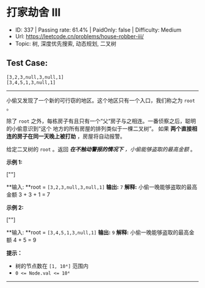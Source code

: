# 打家劫舍 III

* ID: 337     | Passing rate: 61.4% | PaidOnly: false  | Difficulty: Medium
* Url: https://leetcode.cn/problems/house-robber-iii/
* Topic: 树, 深度优先搜索, 动态规划, 二叉树

## Test Case:

```
[3,2,3,null,3,null,1]
[3,4,5,1,3,null,1]
```

---

小偷又发现了一个新的可行窃的地区。这个地区只有一个入口，我们称之为 `root` 。

除了 `root`
之外，每栋房子有且只有一个“父“房子与之相连。一番侦察之后，聪明的小偷意识到“这个
地方的所有房屋的排列类似于一棵二叉树”。 如果
**两个直接相连的房子在同一天晚上被打劫** ，房屋将自动报警。

给定二叉树的 `root` 。返回 ***在不触动警报的情况下** ，小偷能够盗取的最高金额*
。


**示例 1:**

[\"\"]

**输入: **root = `[3,2,3,null,3,null,1]`
**输出:** `7`
**解释:** 小偷一晚能够盗取的最高金额 3 + 3 + 1 = 7

**示例 2:**

[\"\"]

**输入: **root = `[3,4,5,1,3,null,1]`
**输出:** `9`
**解释:** 小偷一晚能够盗取的最高金额 4 + 5 = 9


**提示：**


* 树的节点数在 `[1, 10⁴]` 范围内
* `0 <= Node.val <= 10⁴`

---
